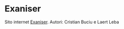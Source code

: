 # Exaniser
Sito internet [Exaniser](http://exaniser.altervista.org/index.php?lang=en).
Autori: Cristian Buciu e Laert Leba
